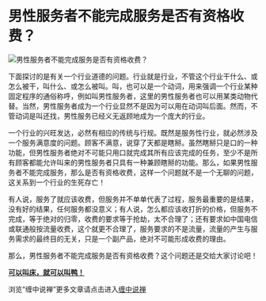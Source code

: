 男性服务者不能完成服务是否有资格收费？
====





![男性服务者不能完成服务是否有资格收费？](http://simg.sinajs.cn/blog7style/images/common/sg_trans.gif)




下面探讨的是有关一个行业道德的问题。行业就是行业，不管这个行业干什么、或怎么被干，叫什么、或怎么被叫。叫，也可以是一个动词，用来强调一个行业某种固定程序的通俗称呼，例如叫男性服务者，这里的男性服务者也可以用某类动物代替。当然，男性服务者成为一个行业显然不是因为可以用在动词叫后面。然而，不管动词是叫还找，男性服务已经义无返顾地成为一个庞大的行业。

一个行业的兴旺发达，必然有相应的传统与行规。既然是服务性行业，就必然涉及一个服务满意度的问题。顾客不满意，说穿了天都是瞎掰。虽然瞎掰只是口的一种功能，但男性服务者绝对不可能只用口就完成其所有应该完成的任务，至少不是所有顾客都能允许叫来的男性服务者只具有一种兼顾瞎掰的功能。那么，如果男性服务者不能完成服务，那么是否有资格收费，这样一个问题就不是一个无聊的问题，这关系到一个行业的生死存亡！

有人说，服务了就应该收费，但服务并不单单代表了过程，服务最重要的是结果，没有好的结果，任何服务都没意义；有人说，怎么都应该收打折的价格，但服务不完成，等于绝对的归零，收费的要求等于抢劫，太不合理了；还有要求如中国电信或联通般按流量收费，这个就更不合理了，服务要求的不是流量，流量的产生与服务需求的最终目的无关，只是一个副产品，绝对不可能形成收费的理由。

那么，男性服务者不能完成服务是否有资格收费？这个问题还是交给大家讨论吧！

[**可以叫床，就可以叫鸭！**](http://blog.sina.com.cn/u/486e105c010004ls)

浏览“缠中说禅”更多文章请点击进入[缠中说禅](http://blog.sina.com.cn/m/chzhshch)
